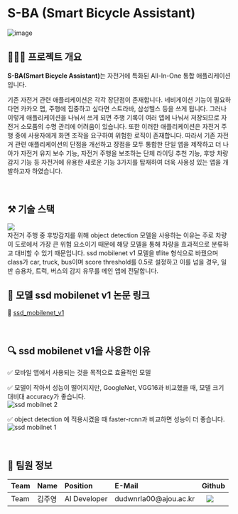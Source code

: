 # S-BA (Smart Bicycle Assistant)


![image](https://github.com/Smart-Bicycle-Assistant/sba-frontend-web/assets/86648265/439df8da-7b4c-40e5-8ea8-392d80e3cfa6)

## 👩🏻‍💻 프로젝트 개요
<b>S-BA(Smart Bicycle Assistant)</b>는 자전거에 특화된 All-In-One 통합 애플리케이션입니다. 

기존 자전거 관련 애플리케이션은 각각 장단점이 존재합니다. 네비게이션 기능이 필요하다면 카카오 맵, 주행에 집중하고 싶다면 스트라바, 삼성헬스 등을 쓰게 됩니다. 그러나 이렇게 애플리케이션을 나눠서 쓰게 되면 주행 기록이 여러 앱에 나눠서 저장되므로 자전거 소모품의 수명 관리에 어려움이 있습니다. 또한 이러한 애플리케이션은 자전거 주행 중에 사용자에게 화면 조작을 요구하여 위험한 로직이 존재합니다. 따라서 기존 자전거 관련 애플리케이션의 단점을 개선하고 장점을 모두 통합한 단일 앱을 제작하고 더 나아가 자전거 유지 보수 기능, 자전거 주행을 보조하는 단체 라이딩 추천 기능, 후방 차량 감지 기능 등 자전거에 유용한 새로운 기능 3가지를 탑재하여 더욱 사용성 있는 앱을 개발하고자 하였습니다.


<br/>

## ⚒️ 기술 스택
<img src="https://img.shields.io/badge/tensorflow lite-FF6F00?style=for-the-badge&logo=tensorflow&logoColor=white"/>
<br/>
자전거 주행 중 후방감지를 위해 object detection 모델을 사용하는 이유는 주로 차량이 도로에서 가장 큰 위험 요소이기 때문에 해당 모델을 통해 차량을 효과적으로 분류하고 대비할 수 있기 때문입니다. ssd mobilenet v1 모델을 tflite 형식으로 바꿨으며 class가 car, truck, bus이며 score threshold를 0.5로 설정하고 이를 넘을 경우, 일반 승용차, 트럭, 버스의 감지 유무를 메인 앱에 전달합니다.

 
<br />

## 📄 모델 ssd mobilenet v1 논문 링크
🔗 <a href="https://arxiv.org/abs/1704.04861">ssd_mobilenet_v1</a><br/>


<br/>

## 🔍 ssd mobilenet v1을 사용한 이유
✅ 모바일 앱에서 사용되는 것을 목적으로 효율적인 모델
<br/>

✅ 모델이 작아서 성능이 떨어지지만, GoogleNet, VGG16과 비교했을 때, 모델 크기 대비대 accuracy가 좋습니다.
<br/>
![ssd mobilnet 2](https://github.com/Smart-Bicycle-Assistant/sba-rear-detection/assets/101545983/2a3cfb2a-5573-4453-9914-1be48c1dcd23)

✅ object detection 에 적용시켰을 때 faster-rcnn과 비교하면 성능이 더 좋습니다.
<br/>
![ssd mobilnet 1](https://github.com/Smart-Bicycle-Assistant/sba-rear-detection/assets/101545983/43adbcbe-a628-4ade-9e98-c3edf707c31a)


<br/>


## 📁 팀원 정보

 <table align="justify">
<thead>
<tr>
<th style="text-align:left">Team</th>
<th style="text-align:left">Name</th>
<th style="text-align:left">Position</th>
<th style="text-align:left">E-Mail</th>
<th style="text-align:left">Github</th>
</tr> 
</thead>
<tbody>     
<tr>
<td style="text-align:left">Team</td>
<td style="text-align:left">김주영</td>
<td style="text-align:left">AI Developer</td>
<td style="text-align:left">dudwnrla00@ajou.ac.kr</td>
<td style="text-align:left"><a href="https://github.com/kimjuyoung00">
<img src="http://img.shields.io/badge/kimjuyoung00-655ced?style=social&logo=github&color=informational" style="height : auto; margin-left : 10px; margin-right : 10px;"/>
</a></td>
</tr>
</tbody>
</table>

<br />
